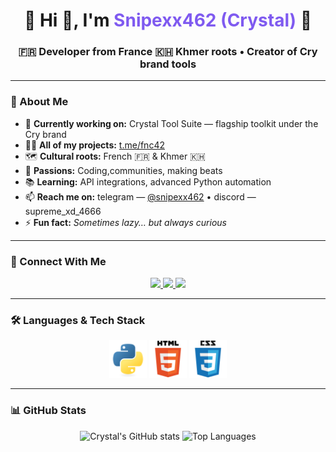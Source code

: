 <h1 align="center">🌌 Hi 👋, I'm <span style="color:#7f5af0;">Snipexx462 (Crystal)</span> 🌌</h1>
<h3 align="center">🇫🇷 Developer from France 🇰🇭 Khmer roots • Creator of <strong>Cry</strong> brand tools</h3>

---

### 🚀 About Me  

- 🔭 **Currently working on:** Crystal Tool Suite — flagship toolkit under the Cry brand  
- 👨‍💻 **All of my projects:** <a href="https://t.me/fnc42">t.me/fnc42</a>  
- 🗺️ **Cultural roots:** French 🇫🇷 & Khmer 🇰🇭  
- 🎨 **Passions:** Coding,communities, making beats  
- 📚 **Learning:** API integrations, advanced Python automation  
- 📫 **Reach me on:** telegram — <a href="https://t.me/snipexx462">@snipexx462</a> • discord — supreme_xd_4666  
- ⚡ **Fun fact:** _Sometimes lazy… but always curious_  

---

### 🤝 Connect With Me  
<p align="center">
  <a href="https://twitter.com/slayer21mp4" target="_blank">
    <img src="https://img.shields.io/badge/Twitter-1DA1F2?style=for-the-badge&logo=twitter&logoColor=white" />
  </a>
  <a href="https://discord.gg/W3v99V5MEp" target="_blank">
    <img src="https://img.shields.io/badge/Discord-5865F2?style=for-the-badge&logo=discord&logoColor=white" />
  </a>
  <a href="https://t.me/snipexx462" target="_blank">
    <img src="https://img.shields.io/badge/Telegram-26A5E4?style=for-the-badge&logo=telegram&logoColor=white" />
  </a>
</p>

---

### 🛠️ Languages & Tech Stack  
<p align="center">
  <img src="https://raw.githubusercontent.com/devicons/devicon/master/icons/python/python-original.svg" alt="python" width="60" height="60"/>
  <img src="https://raw.githubusercontent.com/devicons/devicon/master/icons/html5/html5-original-wordmark.svg" alt="html5" width="60" height="60"/>
  <img src="https://raw.githubusercontent.com/devicons/devicon/master/icons/css3/css3-original-wordmark.svg" alt="css3" width="60" height="60"/>
</p>

---

### 📊 GitHub Stats  
<p align="center">
  <img src="https://github-readme-stats.vercel.app/api?username=crystal-idk&show_icons=true&theme=tokyonight&hide_border=true&custom_title=Crystal%20Stats" alt="Crystal's GitHub stats" />
  <img src="https://github-readme-stats.vercel.app/api/top-langs/?username=crystal-idk&layout=compact&theme=tokyonight&hide_border=true" alt="Top Languages" />
</p>
